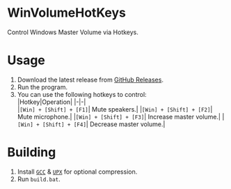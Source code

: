 # WinVolumeHotKeys
Control Windows Master Volume via Hotkeys.

# Usage
1. Download the latest release from [GitHub Releases](https://github.com/Aetopia/WinVolumeHotKeys/releases/latest).
2. Run the program.
3. You can use the following hotkeys to control:<br>
    |Hotkey|Operation|
    |-|-|  
    |`[Win] + [Shift] + [F1]`| Mute speakers.|
    |`[Win] + [Shift] + [F2]`| Mute microphone.|
    |`[Win] + [Shift] + [F3]`| Increase master volume.|
    |`[Win] + [Shift] + [F4]`| Decrease master volume.|


# Building
1. Install [`GCC`](https://winlibs.com/) & [`UPX`](https://upx.github.io) for optional compression.
2. Run `build.bat`.